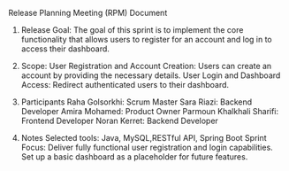Release Planning Meeting (RPM) Document

1. Release Goal:
   The goal of this sprint is to implement the core functionality that allows users to register for an account and log in to access their dashboard.
   
2. Scope:
   User Registration and Account Creation: Users can create an account by providing the necessary details.
   User Login and Dashboard Access: Redirect authenticated users to their dashboard.
   
3. Participants
   Raha Golsorkhi: Scrum Master
   Sara Riazi: Backend Developer
   Amira Mohamed: Product Owner
   Parmoun Khalkhali Sharifi: Frontend Developer
   Noran Kerret: Backend Developer

4. Notes
   Selected tools: Java, MySQL,RESTful API, Spring Boot
   Sprint Focus: Deliver fully functional user registration and login capabilities.
   Set up a basic dashboard as a placeholder for future features.
